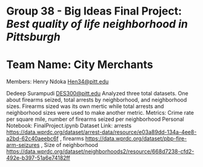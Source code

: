 # Group 38 - Big Ideas Final Project: _Best quality of life neighborhood in Pittsburgh_
# Team Name: City Merchants
Members: Henry Ndoka Hen34@pitt.edu

Dedeep Surampudi DES300@pitt.edu
Analyzed three total datasets. One about firearms seized, total arrests by neighborhood, and neighborhood sizes. Firearms sized was its own mertic while total arrests and neighborhood sizes were used to make another metric.
Metrics: Crime rate per square mile, number of firearms seized per neighborhood
Personal Notebook: FinalProject.ipynb
Dataset Link: arrests https://data.wprdc.org/dataset/arrest-data/resource/e03a89dd-134a-4ee8-a2bd-62c40aeebc6f , firearms https://data.wprdc.org/dataset/pbp-fire-arm-seizures , 
Size of neighborhood https://data.wprdc.org/dataset/neighborhoods2/resource/668d7238-cfd2-492e-b397-51a6e74182ff




